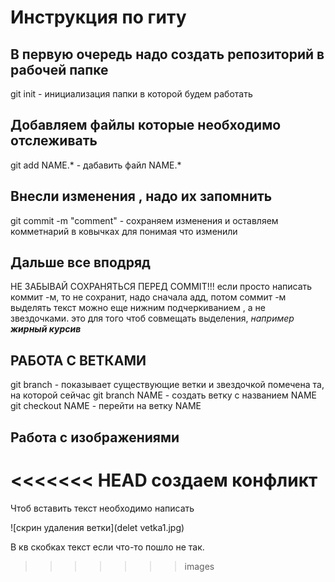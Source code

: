 # **Инструкция по гиту**
## **В первую очередь надо создать репозиторий в рабочей папке**
git init - инициализация папки в которой будем работать
## **Добавляем файлы которые необходимо отслеживать**
git add NAME.* - дабавить файл NAME.*
## **Внесли изменения , надо их запомнить**
git commit -m "comment" - сохраняем изменения и оставляем комметнарий в ковычках для понимая что изменили
## **Дальше все вподряд**
НЕ ЗАБЫВАЙ СОХРАНЯТЬСЯ ПЕРЕД COMMIT!!!
если просто написать коммит -м, то не сохранит, надо сначала адд,  потом соммит -м
выделять текст можно еще нижним подчеркиванием , а не звездочками. это для того чтоб совмещать выделения, *например __жирный курсив__*
## **РАБОТА С ВЕТКАМИ**
git branch - показывает существующие ветки и звездочкой помечена та, на которой сейчас
git branch NAME - создать ветку с названием NAME
git checkout NAME - перейти на ветку NAME
## **Работа с изображениями**
<<<<<<< HEAD
создаем конфликт
=======
Чтоб вставить текст необходимо написать 

![скрин удаления ветки](delet vetka1.jpg) 

 В кв скобках текст если что-то пошло не так.
>>>>>>> images
